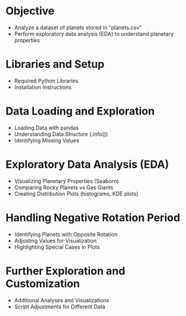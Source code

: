 # Objective
- Analyze a dataset of planets stored in "planets.csv"
- Perform exploratory data analysis (EDA) to understand planetary properties

# Libraries and Setup
- Required Python Libraries
- Installation Instructions

# Data Loading and Exploration
- Loading Data with pandas
- Understanding Data Structure (.info())
- Identifying Missing Values

# Exploratory Data Analysis (EDA)
- Visualizing Planetary Properties (Seaborn)
- Comparing Rocky Planets vs Gas Giants
- Creating Distribution Plots (histograms, KDE plots)

# Handling Negative Rotation Period
- Identifying Planets with Opposite Rotation
- Adjusting Values for Visualization
- Highlighting Special Cases in Plots

# Further Exploration and Customization
- Additional Analyses and Visualizations
- Script Adjustments for Different Data
